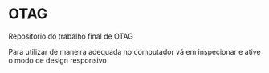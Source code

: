 # OTAG

Repositorio do trabalho final de OTAG

Para utilizar de maneira adequada no computador vá em inspecionar e ative o modo de design responsivo
